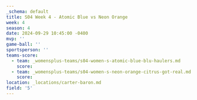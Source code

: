 ```yaml
---
_schema: default
title: S04 Week 4 - Atomic Blue vs Neon Orange
week: 4
season: 4
date: 2024-09-29 10:45:00 -0400
mvp: ''
game-ball: ''
sportsperson: ''
teams-score:
  - team: _womensplus-teams/s04-women-s-atomic-blue-blu-haulers.md
    score:
  - team: _womensplus-teams/s04-women-s-neon-orange-citrus-got-real.md
    score:
location: _locations/carter-baron.md
field: '5'
---
```

